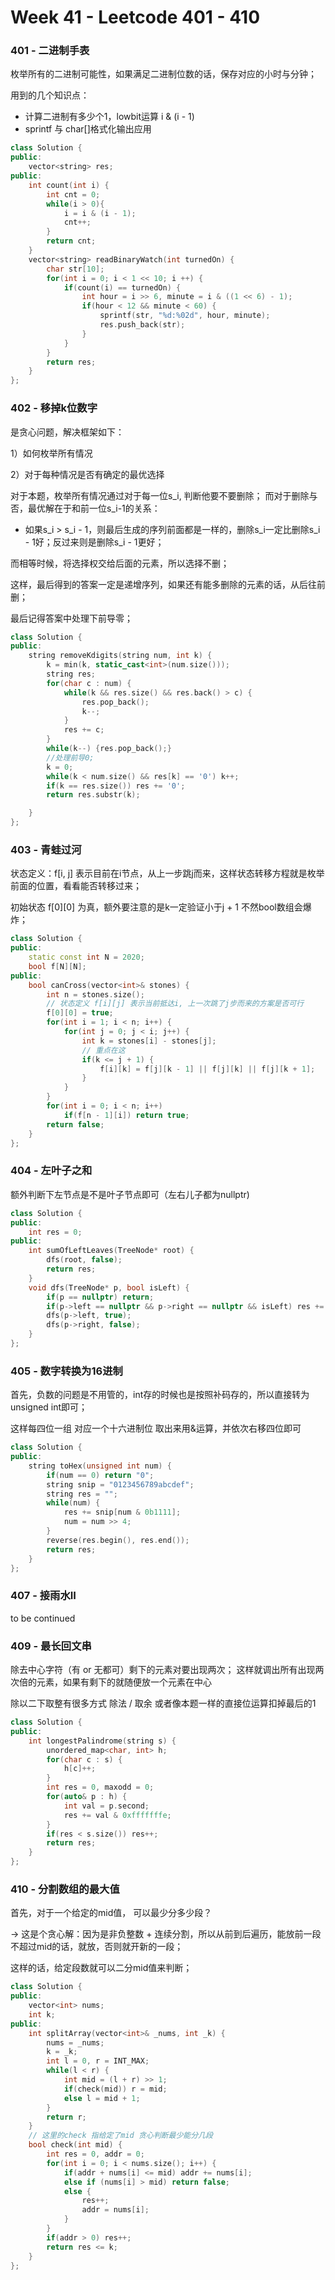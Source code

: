 # Week 41 - Leetcode 401 - 410

### 401 - 二进制手表

枚举所有的二进制可能性，如果满足二进制位数的话，保存对应的小时与分钟；

用到的几个知识点：
- 计算二进制有多少个1，lowbit运算 i & (i - 1)
- sprintf 与 char[]格式化输出应用

```cpp
class Solution {
public:
    vector<string> res;
public:
    int count(int i) {
        int cnt = 0;
        while(i > 0){
            i = i & (i - 1);
            cnt++;
        }
        return cnt;
    }
    vector<string> readBinaryWatch(int turnedOn) {
        char str[10];
        for(int i = 0; i < 1 << 10; i ++) {
            if(count(i) == turnedOn) {
                int hour = i >> 6, minute = i & ((1 << 6) - 1);
                if(hour < 12 && minute < 60) {
                    sprintf(str, "%d:%02d", hour, minute);
                    res.push_back(str);
                }
            }
        }
        return res;
    }
};
```

### 402 - 移掉k位数字

是贪心问题，解决框架如下：

1）如何枚举所有情况

2）对于每种情况是否有确定的最优选择

对于本题，枚举所有情况通过对于每一位s_i, 判断他要不要删除；
而对于删除与否，最优解在于和前一位s_i-1的关系：

- 如果s_i > s_i - 1，则最后生成的序列前面都是一样的，删除s_i一定比删除s_i - 1好；反过来则是删除s_i - 1更好；

而相等时候，将选择权交给后面的元素，所以选择不删；

这样，最后得到的答案一定是递增序列，如果还有能多删除的元素的话，从后往前删；

最后记得答案中处理下前导零；

```cpp
class Solution {
public:
    string removeKdigits(string num, int k) {
        k = min(k, static_cast<int>(num.size()));
        string res;
        for(char c : num) {
            while(k && res.size() && res.back() > c) {
                res.pop_back();
                k--;
            }
            res += c;
        }
        while(k--) {res.pop_back();}
        //处理前导0;
        k = 0;
        while(k < num.size() && res[k] == '0') k++;
        if(k == res.size()) res += '0';
        return res.substr(k);

    }
};
```

### 403 - 青蛙过河


状态定义：f[i, j] 表示目前在i节点，从上一步跳j而来，这样状态转移方程就是枚举前面的位置，看看能否转移过来；

初始状态 f[0][0] 为真，额外要注意的是k一定验证小于j + 1 不然bool数组会爆炸；
```cpp
class Solution {
public:
    static const int N = 2020;
    bool f[N][N];
public:
    bool canCross(vector<int>& stones) {
        int n = stones.size();
        // 状态定义 f[i][j] 表示当前抵达i, 上一次跳了j步而来的方案是否可行
        f[0][0] = true;
        for(int i = 1; i < n; i++) {
            for(int j = 0; j < i; j++) {
                int k = stones[i] - stones[j];
                // 重点在这
                if(k <= j + 1) {
                    f[i][k] = f[j][k - 1] || f[j][k] || f[j][k + 1];
                }
            }
        }
        for(int i = 0; i < n; i++)
            if(f[n - 1][i]) return true;
        return false;
    }
};
```

### 404 - 左叶子之和

额外判断下左节点是不是叶子节点即可（左右儿子都为nullptr)

```cpp
class Solution {
public:
    int res = 0;
public:
    int sumOfLeftLeaves(TreeNode* root) {
        dfs(root, false);
        return res;
    }
    void dfs(TreeNode* p, bool isLeft) {
        if(p == nullptr) return;
        if(p->left == nullptr && p->right == nullptr && isLeft) res += p->val;
        dfs(p->left, true);
        dfs(p->right, false);
    }
};
```

### 405 - 数字转换为16进制

首先，负数的问题是不用管的，int存的时候也是按照补码存的，所以直接转为unsigned int即可；

这样每四位一组 对应一个十六进制位 取出来用&运算，并依次右移四位即可

```cpp
class Solution {
public:
    string toHex(unsigned int num) {
        if(num == 0) return "0";
        string snip = "0123456789abcdef";
        string res = "";
        while(num) {
            res += snip[num & 0b1111];
            num = num >> 4;
        }
        reverse(res.begin(), res.end());
        return res;
    }
};
```

### 407 - 接雨水II

to be continued


### 409 - 最长回文串

除去中心字符（有 or 无都可）剩下的元素对要出现两次；
这样就调出所有出现两次倍的元素，如果有剩下的就随便放一个元素在中心

除以二下取整有很多方式 除法 / 取余 或者像本题一样的直接位运算扣掉最后的1

```cpp
class Solution {
public:
    int longestPalindrome(string s) {
        unordered_map<char, int> h;
        for(char c : s) {
            h[c]++;
        }
        int res = 0, maxodd = 0;
        for(auto& p : h) {
            int val = p.second;
            res += val & 0xfffffffe;
        }
        if(res < s.size()) res++;
        return res;
    }
};
```

### 410 - 分割数组的最大值

首先，对于一个给定的mid值， 可以最少分多少段？

-> 这是个贪心解：因为是非负整数 + 连续分割，所以从前到后遍历，能放前一段不超过mid的话，就放，否则就开新的一段；

这样的话，给定段数就可以二分mid值来判断；

```cpp
class Solution {
public:
    vector<int> nums;
    int k;
public:
    int splitArray(vector<int>& _nums, int _k) {
        nums = _nums;
        k = _k;
        int l = 0, r = INT_MAX;
        while(l < r) {
            int mid = (l + r) >> 1;
            if(check(mid)) r = mid;
            else l = mid + 1;
        }
        return r;
    }
    // 这里的check 指给定了mid 贪心判断最少能分几段
    bool check(int mid) {
        int res = 0, addr = 0;
        for(int i = 0; i < nums.size(); i++) {
            if(addr + nums[i] <= mid) addr += nums[i];
            else if (nums[i] > mid) return false;
            else {
                res++;
                addr = nums[i];
            }
        }
        if(addr > 0) res++;
        return res <= k; 
    }
};
```